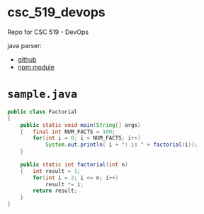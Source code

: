 # csc_519_devops
Repo for CSC 519 - DevOps

java parser: 
- [github](https://github.com/mazko/jsjavaparser)
- [npm module](https://www.npmjs.com/package/java-parser)

# `sample.java`

```java
public class Factorial
{
    public static void main(String[] args)
    {   final int NUM_FACTS = 100;
        for(int i = 0; i < NUM_FACTS; i++)
            System.out.println( i + "! is " + factorial(i));
    }
    
    public static int factorial(int n)
    {   int result = 1;
        for(int i = 2; i <= n; i++)
            result *= i;
        return result;
    }
}
```
